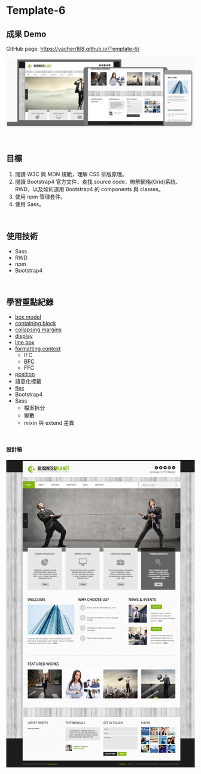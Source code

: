 # Template-6
## 成果 Demo

GitHub page: https://yachen168.github.io/Template-6/

![](./demo.png)

<br>

## 目標
1. 閱讀 W3C 與 MDN 規範，理解 CSS 排版原理。
2. 閱讀 Bootstrap4 官方文件、查找 source code，瞭解網格(Grid)系統、RWD，以及如何運用 Bootstrap4 的 components 與 classes。
3. 使用 npm 管理套件。
4. 使用 Sass。


<br>

## 使用技術
- Sass
- RWD
- npm
- Bootstrap4

<br>

## 學習重點紀錄
- [box model](https://yachen168.github.io/article/box-model.html)
- [containing block](https://yachen168.github.io/article/Containing-block.html)
- [collapsing margins](https://yachen168.github.io/article/Collapsing-margins.html)
- [display](https://yachen168.github.io/article/display.html)
- [line box](https://yachen168.github.io/article/LineBox.html) 
- [formatting context](https://yachen168.github.io/article/Formatting-context.html)
  - IFC
  - [BFC](https://yachen168.github.io/article/Block-formatting-context.html) 
  - FFC
- [position](https://yachen168.github.io/article/Position.html)
- 語意化標籤
- [flex](https://yachen168.github.io/article/Flex.html) 
- Bootstrap4
- Sass
  - 檔案拆分
  - 變數
  - mixin 與 extend 差異

<br>

#### 設計稿
![image](./template_6.png)

